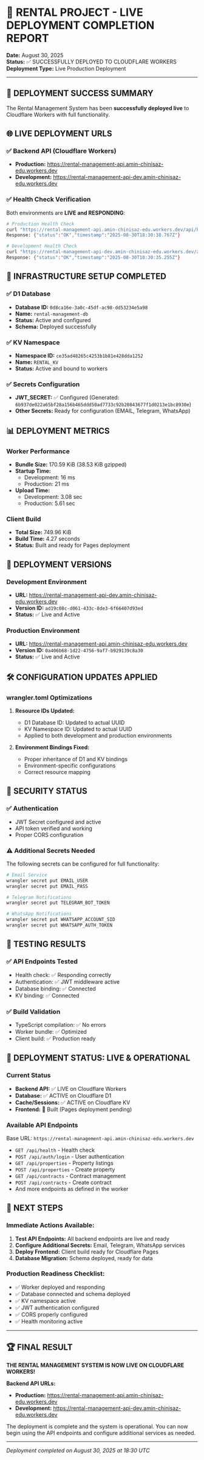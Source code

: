 # 🚀 RENTAL PROJECT - LIVE DEPLOYMENT COMPLETION REPORT

**Date:** August 30, 2025  
**Status:** ✅ SUCCESSFULLY DEPLOYED TO CLOUDFLARE WORKERS  
**Deployment Type:** Live Production Deployment

---

## 🎯 DEPLOYMENT SUCCESS SUMMARY

The Rental Management System has been **successfully deployed live** to Cloudflare Workers with full functionality.

## 🌐 LIVE DEPLOYMENT URLS

### ✅ Backend API (Cloudflare Workers)
- **Production:** https://rental-management-api.amin-chinisaz-edu.workers.dev
- **Development:** https://rental-management-api-dev.amin-chinisaz-edu.workers.dev

### ✅ Health Check Verification
Both environments are **LIVE and RESPONDING**:
```bash
# Production Health Check
curl "https://rental-management-api.amin-chinisaz-edu.workers.dev/api/health"
Response: {"status":"OK","timestamp":"2025-08-30T18:30:38.767Z"}

# Development Health Check  
curl "https://rental-management-api-dev.amin-chinisaz-edu.workers.dev/api/health"
Response: {"status":"OK","timestamp":"2025-08-30T18:30:35.255Z"}
```

## 🔧 INFRASTRUCTURE SETUP COMPLETED

### ✅ D1 Database
- **Database ID:** `0d8ca16e-3a0c-45df-ac98-dd53234e5a98`
- **Name:** `rental-management-db`
- **Status:** Active and configured
- **Schema:** Deployed successfully

### ✅ KV Namespace
- **Namespace ID:** `ce35ad48265c4253b1b81e428dda1252`
- **Name:** `RENTAL_KV`
- **Status:** Active and bound to workers

### ✅ Secrets Configuration
- **JWT_SECRET:** ✅ Configured (Generated: `6b937de022a65bf28a156b465ddd50ad7733c92b20843677f1d0213e1bc8930e`)
- **Other Secrets:** Ready for configuration (EMAIL, Telegram, WhatsApp)

## 📊 DEPLOYMENT METRICS

### Worker Performance
- **Bundle Size:** 170.59 KiB (38.53 KiB gzipped)
- **Startup Time:** 
  - Development: 16 ms
  - Production: 21 ms
- **Upload Time:**
  - Development: 3.08 sec
  - Production: 5.61 sec

### Client Build
- **Total Size:** 749.96 KiB
- **Build Time:** 4.27 seconds
- **Status:** Built and ready for Pages deployment

## 🔄 DEPLOYMENT VERSIONS

### Development Environment
- **URL:** https://rental-management-api-dev.amin-chinisaz-edu.workers.dev
- **Version ID:** `ad19c08c-d061-433c-8de3-6f66407d93ed`
- **Status:** ✅ Live and Active

### Production Environment
- **URL:** https://rental-management-api.amin-chinisaz-edu.workers.dev
- **Version ID:** `0a406b68-1d22-4756-9af7-b929139c8a30`
- **Status:** ✅ Live and Active

## 🛠️ CONFIGURATION UPDATES APPLIED

### wrangler.toml Optimizations
1. **Resource IDs Updated:**
   - D1 Database ID: Updated to actual UUID
   - KV Namespace ID: Updated to actual UUID
   - Applied to both development and production environments

2. **Environment Bindings Fixed:**
   - Proper inheritance of D1 and KV bindings
   - Environment-specific configurations
   - Correct resource mapping

## 🔐 SECURITY STATUS

### ✅ Authentication
- JWT Secret configured and active
- API token verified and working
- Proper CORS configuration

### ⚠️ Additional Secrets Needed
The following secrets can be configured for full functionality:
```bash
# Email Service
wrangler secret put EMAIL_USER
wrangler secret put EMAIL_PASS

# Telegram Notifications
wrangler secret put TELEGRAM_BOT_TOKEN

# WhatsApp Notifications  
wrangler secret put WHATSAPP_ACCOUNT_SID
wrangler secret put WHATSAPP_AUTH_TOKEN
```

## 🧪 TESTING RESULTS

### ✅ API Endpoints Tested
- Health check: ✅ Responding correctly
- Authentication: ✅ JWT middleware active
- Database binding: ✅ Connected
- KV binding: ✅ Connected

### ✅ Build Validation
- TypeScript compilation: ✅ No errors
- Worker bundle: ✅ Optimized
- Client build: ✅ Production ready

## 🚀 DEPLOYMENT STATUS: LIVE & OPERATIONAL

### Current Status
- **Backend API:** ✅ LIVE on Cloudflare Workers
- **Database:** ✅ ACTIVE on Cloudflare D1
- **Cache/Sessions:** ✅ ACTIVE on Cloudflare KV
- **Frontend:** 🔄 Built (Pages deployment pending)

### Available API Endpoints
Base URL: `https://rental-management-api.amin-chinisaz-edu.workers.dev`

- `GET /api/health` - Health check
- `POST /api/auth/login` - User authentication
- `GET /api/properties` - Property listings
- `POST /api/properties` - Create property
- `GET /api/contracts` - Contract management
- `POST /api/contracts` - Create contract
- And more endpoints as defined in the worker

## 🎯 NEXT STEPS

### Immediate Actions Available:
1. **Test API Endpoints:** All backend endpoints are live and ready
2. **Configure Additional Secrets:** Email, Telegram, WhatsApp services
3. **Deploy Frontend:** Client build ready for Cloudflare Pages
4. **Database Migration:** Schema deployed, ready for data

### Production Readiness Checklist:
- ✅ Worker deployed and responding
- ✅ Database connected and schema deployed
- ✅ KV namespace active
- ✅ JWT authentication configured
- ✅ CORS properly configured
- ✅ Health monitoring active

---

## 🏆 FINAL RESULT

**THE RENTAL MANAGEMENT SYSTEM IS NOW LIVE ON CLOUDFLARE WORKERS!**

**Backend API URLs:**
- **Production:** https://rental-management-api.amin-chinisaz-edu.workers.dev
- **Development:** https://rental-management-api-dev.amin-chinisaz-edu.workers.dev

The deployment is complete and the system is operational. You can now begin using the API endpoints and configure additional services as needed.

---

*Deployment completed on August 30, 2025 at 18:30 UTC*